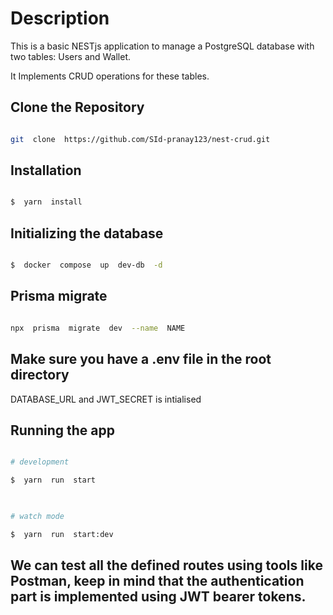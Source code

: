 
  

# Description

  

This is a basic NESTjs application to manage a PostgreSQL database with two tables: Users and Wallet.

It Implements CRUD operations for these tables.

  
  

## Clone the Repository

  

```bash

git  clone  https://github.com/SId-pranay123/nest-crud.git

```

  

## Installation

  

```bash

$  yarn  install

```

  

## Initializing the database

```bash

$  docker  compose  up  dev-db  -d

```

  

## Prisma migrate

```bash

npx  prisma  migrate  dev  --name  NAME

```

  
  

## Make sure you have a .env file in the root directory

DATABASE_URL and JWT_SECRET is intialised

  
  

## Running the app

  

```bash

# development

$  yarn  run  start

  

# watch mode

$  yarn  run  start:dev


```

## We can test all the defined routes using tools like Postman, keep in mind that the authentication part is implemented using JWT bearer tokens.